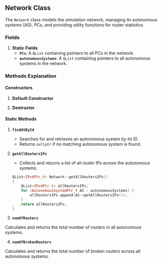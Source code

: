 ## Network Class

The `Network` class models the simulation network, managing its autonomous systems (AS), PCs, and providing utility functions for router statistics.

### Fields

1. **Static Fields**
   - **`PCs`**: A `QList` containing pointers to all PCs in the network.
   - **`autonomousSystems`**: A `QList` containing pointers to all autonomous systems in the network.

### **Methods Explanation**

#### **Constructors**

1. **Default Constructor**

2. **Destructor**

#### **Static Methods**

1. **`findASById`**
   - Searches for and retrieves an autonomous system by its ID.
   - Returns `nullptr` if no matching autonomous system is found.

2. **`getAllRoutersIPs`**
   - Collects and returns a list of all router IPs across the autonomous systems.

   ```cpp
   QList<IPv4Ptr_t> Network::getAllRoutersIPs()
   {
       QList<IPv4Ptr_t> allRoutersIPs;
       for (AutonomousSystemPtr_t AS : autonomousSystems) {
           allRoutersIPs.append(AS->getAllRoutersIPs());
       }
       return allRoutersIPs;
   }
   ```

3. **`numOfRouters`**

Calculates and returns the total number of routers in all autonomous systems.

4. **`numOfBrokenRouters`**

Calculates and returns the total number of broken routers across all autonomous systems.
